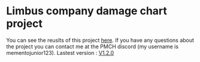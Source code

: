 # Limbus company damage chart project #
You can see the reuslts of this project [here](https://drive.google.com/drive/u/0/folders/1_c8V64StbA3eJo4xxkXlwGmpFFMADrRP).
If you have any questions about the project you can contact me at the PMCH discord (my username is mementojunior123).
Lastest version : [V1.2.0](https://docs.google.com/spreadsheets/d/1z-3Yz8jDDelAVRMvYYLkSmnUHtzjRRBR/edit?usp=drive_link&ouid=102597392312632938586&rtpof=true&sd=true)